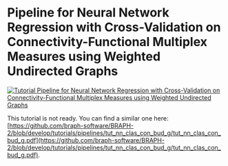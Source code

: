 # Pipeline for Neural Network Regression with Cross-Validation on Connectivity-Functional Multiplex Measures using Weighted Undirected Graphs

[![Tutorial Pipeline for Neural Network Regression with Cross-Validation on Connectivity-Functional Multiplex Measures using Weighted Undirected Graphs](https://img.shields.io/badge/PDF-Download-red?style=flat-square&logo=adobe-acrobat-reader)](tut_nn_reg_con_fun_mp_wu_m_xval.pdf)

This tutorial is not ready. You can find a similar one here: [https://github.com/braph-software/BRAPH-2/blob/develop/tutorials/pipelines/tut_nn_clas_con_bud_g/tut_nn_clas_con_bud_g.pdf](https://github.com/braph-software/BRAPH-2/blob/develop/tutorials/pipelines/tut_nn_clas_con_bud_g/tut_nn_clas_con_bud_g.pdf).
